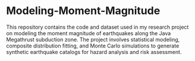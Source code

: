 # Modeling-Moment-Magnitude
This repository contains the code and dataset used in my research project on modeling the moment magnitude of earthquakes along the Java Megathrust subduction zone. The project involves statistical modeling, composite distribution fitting, and Monte Carlo simulations to generate synthetic earthquake catalogs for hazard analysis and risk assessment.
